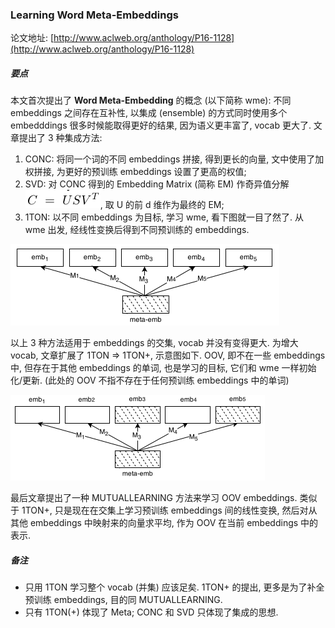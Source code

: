 ### Learning Word Meta-Embeddings

论文地址: [http://www.aclweb.org/anthology/P16-1128](http://www.aclweb.org/anthology/P16-1128)

##### 要点

本文首次提出了 **Word Meta-Embedding** 的概念 (以下简称 wme): 不同 embeddings 之间存在互补性, 以集成 (ensemble) 的方式同时使用多个 embedddings 很多时候能取得更好的结果, 因为语义更丰富了, vocab 更大了. 文章提出了 3 种集成方法:

1. CONC: 将同一个词的不同 embeddings 拼接, 得到更长的向量, 文中使用了加权拼接, 为更好的预训练 embeddings 设置了更高的权值;
2. SVD: 对 CONC 得到的 Embedding Matrix (简称 EM) 作奇异值分解 ![WME SVD](../../img/201811/wme_svd.png), 取 U 的前 d 维作为最终的 EM;
3. 1TON: 以不同 embeddings 为目标, 学习 wme, 看下图就一目了然了. 从 wme 出发, 经线性变换后得到不同预训练的 embeddings.

![1TON](../../img/201811/wme_1ton.png)

以上 3 种方法适用于 embeddings 的交集, vocab 并没有变得更大. 为增大 vocab, 文章扩展了 1TON => 1TON+, 示意图如下. OOV, 即不在一些 embeddings 中, 但存在于其他 embeddings 的单词, 也是学习的目标, 它们和 wme 一样初始化/更新. (此处的 OOV 不指不存在于任何预训练 embeddings 中的单词)

![1TON+](../../img/201811/wme_1ton+.png)

最后文章提出了一种 MUTUALLEARNING 方法来学习 OOV embeddings. 类似于 1TON+, 只是现在在交集上学习预训练 embeddings 间的线性变换, 然后对从其他 embeddings 中映射来的向量求平均, 作为 OOV 在当前 embeddings 中的表示.


##### 备注

* 只用 1TON 学习整个 vocab (并集) 应该足矣. 1TON+ 的提出, 更多是为了补全预训练 embeddings, 目的同 MUTUALLEARNING.
* 只有 1TON(+) 体现了 Meta; CONC 和 SVD 只体现了集成的思想.
